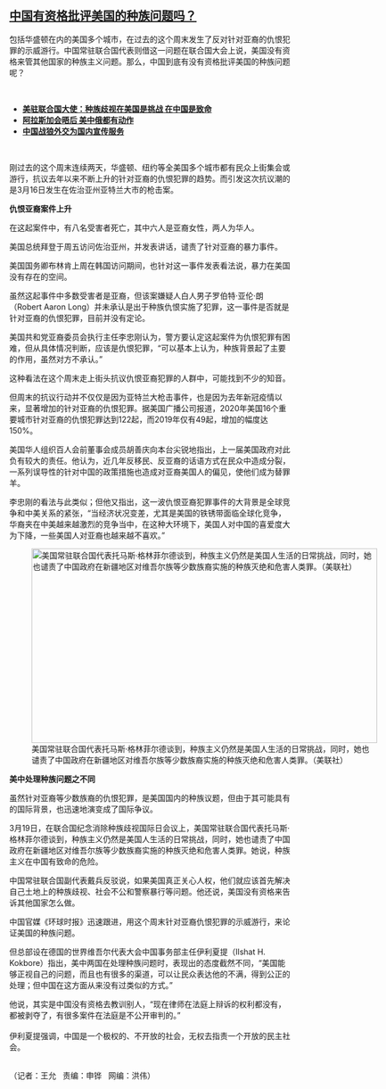 <!--1616448909000-->
[中国有资格批评美国的种族问题吗？](https://www.rfa.org/mandarin/yataibaodao/junshiwaijiao/wy-03222021100834.html)
------

<p></p><p>包括华盛顿在内的美国多个城市，在过去的这个周末发生了反对针对亚裔的仇恨犯罪的示威游行。中国常驻联合国代表则借这一问题在联合国大会上说，美国没有资格来管其他国家的种族主义问题。那么，中国到底有没有资格批评美国的种族问题呢？</p><p><br/></p><ul><li><a href="https://www.rfa.org/mandarin/Xinwen/6-03202021122116.html"><strong>美驻联合国大使：种族歧视在美国是挑战 在中国是致命</strong></a></li><li><a href="https://www.rfa.org/mandarin/Xinwen/7-03212021135803.html"><strong>阿拉斯加会晤后 美中俄都有动作</strong></a></li><li><strong><a href="https://www.rfa.org/mandarin/yataibaodao/junshiwaijiao/ql1-03192021062830.html">中国战狼外交为国内宣传服务</a></strong></li></ul><p><br/></p><p>刚过去的这个周末连续两天，华盛顿、纽约等全美国多个城市都有民众上街集会或游行，抗议去年以来不断上升的针对亚裔的仇恨犯罪的趋势。而引发这次抗议潮的是3月16日发生在佐治亚州亚特兰大市的枪击案。</p><p><strong>仇恨亚裔案件上升</strong></p><p>在这起案件中，有八名受害者死亡，其中六人是亚裔女性，两人为华人。</p><p>美国总统拜登于周五访问佐治亚州，并发表讲话，谴责了针对亚裔的暴力事件。</p><p>美国国务卿布林肯上周在韩国访问期间，也针对这一事件发表看法说，暴力在美国没有存在的空间。</p><p>虽然这起事件中多数受害者是亚裔，但该案嫌疑人白人男子罗伯特·亚伦·朗（Robert Aaron Long）并未承认是出于种族仇恨实施了犯罪，这一事件是否就是针对亚裔的仇恨犯罪，目前并没有定论。</p><p>美国共和党亚裔委员会执行主任李忠刚认为，警方要认定这起案件为仇恨犯罪有困难，但从具体情况判断，应该是仇恨犯罪，“可以基本上认为，种族背景起了主要的作用，虽然对方不承认。”</p><p>这种看法在这个周末走上街头抗议仇恨亚裔犯罪的人群中，可能找到不少的知音。</p><p>但周末的抗议行动并不仅仅是因为亚特兰大枪击事件，也是因为去年新冠疫情以来，显著增加的针对亚裔的仇恨犯罪。据美国广播公司报道，2020年美国16个重要城市针对亚裔的仇恨犯罪达到122起，而2019年仅有49起，增加的幅度达150%。</p><p>美国华人组织百人会前董事会成员胡善庆向本台尖锐地指出，上一届美国政府对此负有较大的责任。他认为，近几年反移民、反亚裔的话语方式在民众中造成分裂，一系列误导性的针对中国的政策措施也造成对亚裔美国人的偏见，使他们成为替罪羊。</p><p>李忠刚的看法与此类似；但他又指出，这一波仇恨亚裔犯罪事件的大背景是全球竞争和中美关系的紧张，“当经济状况变差，尤其是美国的铁锈带面临全球化竞争，华裔夹在中美越来越激烈的竞争当中，在这种大环境下，美国人对中国的喜爱度大为下降，一些美国人对亚裔也越来越不喜欢。”</p><p><figure class="image-richtext image-inline captioned" style="width:620px;"><img alt="美国常驻联合国代表托马斯·格林菲尔德谈到，种族主义仍然是美国人生活的日常挑战，同时，她也谴责了中国政府在新疆地区对维吾尔族等少数族裔实施的种族灭绝和危害人类罪。（美联社）" height="349" src="https://www.rfa.org/mandarin/yataibaodao/junshiwaijiao/wy-03222021100834.html/wy0322a.jpg/@@images/226d8164-195e-459a-8982-49529dc8b25f.jpeg" title="wy0322a.jpg" width="620"/><figcaption class="image-caption">美国常驻联合国代表托马斯·格林菲尔德谈到，种族主义仍然是美国人生活的日常挑战，同时，她也谴责了中国政府在新疆地区对维吾尔族等少数族裔实施的种族灭绝和危害人类罪。（美联社）</figcaption><small></small></figure></p><p><strong>美中处理种族问题之不同</strong></p><p><span>虽然针对亚裔等少数族裔的</span>仇恨犯罪，是美国国内的种族议题，但由于其可能具有的国际背景，也迅速地演变成了国际争议。</p><p>3月19日，在联合国纪念消除种族歧视国际日会议上，美国常驻联合国代表托马斯·格林菲尔德谈到，种族主义仍然是美国人生活的日常挑战，同时，她也谴责了中国政府在新疆地区对维吾尔族等少数族裔实施的种族灭绝和危害人类罪。她说，种族主义在中国有致命的危险。</p><p>中国常驻联合国副代表戴兵反驳说，如果美国真正关心人权，他们就应该首先解决自己土地上的种族歧视、社会不公和警察暴行等问题。他还说，美国没有资格来告诉其他国家怎么做。</p><p>中国官媒《环球时报》迅速跟进，用这个周末针对亚裔仇恨犯罪的示威游行，来论证美国的种族问题。</p><p>但总部设在德国的世界维吾尔代表大会中国事务部主任伊利夏提（Ilshat H. Kokbore）指出，美中两国在处理种族问题时，表现出的态度截然不同，“美国能够正视自己的问题，而且也有很多的渠道，可以让民众表达他的不满，得到公正的处理；但中国在这方面从来没有过类似的方式。”</p><p>他说，其实是中国没有资格去教训别人，“现在律师在法庭上辩诉的权利都没有，都被剥夺了，有很多案件在法庭是不公开审判的。”<br/><br/>伊利夏提强调，中国是一个极权的、不开放的社会，无权去指责一个开放的民主社会。</p><p><br/>（记者：王允   责编：申铧   网编：洪伟）</p>
